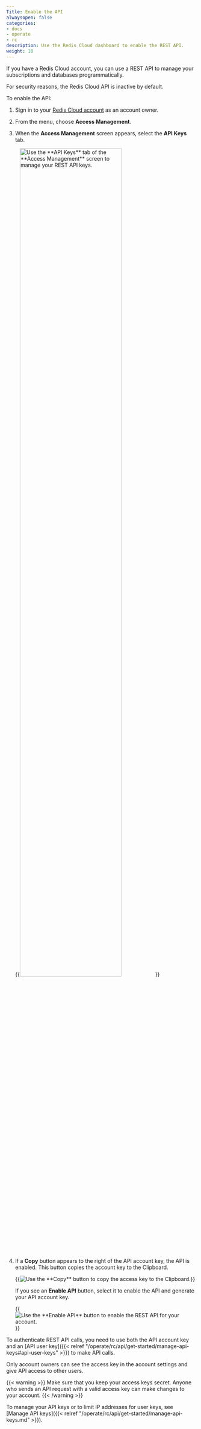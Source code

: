 ```yaml
---
Title: Enable the API
alwaysopen: false
categories:
- docs
- operate
- rc
description: Use the Redis Cloud dashboard to enable the REST API.
weight: 10
---
```


If you have a Redis Cloud account, you can use a REST API to manage your subscriptions and databases programmatically.

For security reasons, the Redis Cloud API is inactive by default.

To enable the API:

1. Sign in to your [Redis Cloud account](https://cloud.redis.io) as an account owner.
1. From the menu, choose **Access Management**.
1. When the **Access Management** screen appears, select the **API Keys** tab.

    {{<image filename="images/rc/access-management-api-keys-tab.png" width="75%" alt="Use the **API Keys** tab of the **Access Management** screen to manage your REST API keys." >}}

1. If a **Copy** button appears to the right of the API account key, the API is enabled.  This button copies the account key to the Clipboard.

    {{<image filename="images/rc/button-access-management-api-key-copy.png" alt="Use the **Copy** button to copy the access key to the Clipboard." >}}

    If you see an **Enable API** button, select it to enable the API and generate your API account key.

    {{<image filename="images/rc/button-access-management-enable-api.png" alt="Use the **Enable API** button to enable the REST API for your account." >}}

To authenticate REST API calls, you need to use both the API account key and an [API user key]({{< relref "/operate/rc/api/get-started/manage-api-keys#api-user-keys" >}}) to make API calls.

Only account owners can see the access key in the account settings and give API access to other users.

{{< warning >}}
Make sure that you keep your access keys secret. Anyone who sends an API request with a valid access key can make changes to your account.
{{< /warning >}}

To manage your API keys or to limit IP addresses for user keys, see [Manage API keys]({{< relref "/operate/rc/api/get-started/manage-api-keys.md" >}}).
